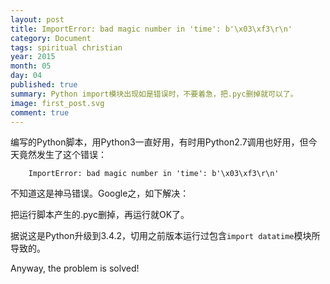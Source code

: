 ```yaml
---
layout: post
title: ImportError: bad magic number in 'time': b'\x03\xf3\r\n'
category: Document
tags: spiritual christian
year: 2015
month: 05
day: 04
published: true
summary: Python import模块出现如是错误时，不要着急，把.pyc删掉就可以了。
image: first_post.svg
comment: true
---
```


编写的Python脚本，用Python3一直好用，有时用Python2.7调用也好用，但今天竟然发生了这个错误：

```
    ImportError: bad magic number in 'time': b'\x03\xf3\r\n'
```

不知道这是神马错误。Google之，如下解决：

把运行脚本产生的.pyc删掉，再运行就OK了。

据说这是Python升级到3.4.2，切用之前版本运行过包含`import datatime`模块所导致的。

Anyway, the problem is solved!